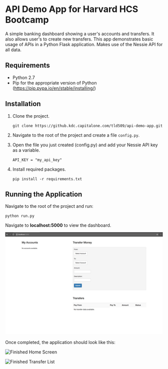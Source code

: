 # API Demo App for Harvard HCS Bootcamp

A simple banking dashboard showing a user's accounts and transfers.  It also allows user's to create new transfers.  This app demonstrates basic usage of APIs in a Python Flask application.  Makes use of the Nessie API for all data.

## Requirements  
* Python 2.7
* Pip for the appropriate version of Python (https://pip.pypa.io/en/stable/installing/)

## Installation

1. Clone the project.

	```
	git clone https://github.kdc.capitalone.com/tld509/api-demo-app.git
	```  

2. Navigate to the root of the project and create a file `config.py`.

3. Open the file you just created (config.py) and add your Nessie API key as a variable.  
	
	```
	API_KEY = "my_api_key"
	```  

4. Install required packages.
	
	```
	pip install -r requirements.txt
	```  

## Running the Application

Navigate to the root of the project and run:

```
python run.py
```  
	
Navigate to **localhost:5000** to view the dashboard.

![Starter App](/app/img/starter.jpg)  
  

Once completed, the application should look like this:

![Finished Home Screen](/app/img/home-screen.jpg)

![Finished Transfer List](/app/img/transfer-list.jpg)
